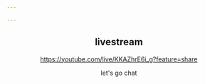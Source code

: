 ```yaml
---

---
```


<section class="mid">
 <header>
    <div id="align">
      <p-books></p-books>
    </div>
    <div class="heading">
      <h1>livestream</h1>
      <a href="https://youtube.com/live/KKAZhrE6i_g?feature=share" target="_blank">https://youtube.com/live/KKAZhrE6i_g?feature=share</a>
      <p>let's go chat</p>
    </div>
  </header>
</section>
